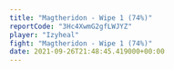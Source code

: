 ```yaml
---
title: "Magtheridon - Wipe 1 (74%)"
reportCode: "3Hc4XwmG2gfLWJYZ"
player: "Izyheal"
fight: "Magtheridon - Wipe 1 (74%)"
date: 2021-09-26T21:48:45.419000+00:00
---
```

